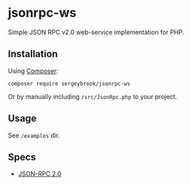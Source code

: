 # jsonrpc-ws
Simple JSON RPC v2.0 web-service implementation for PHP.

## Installation
Using [Composer](https://getcomposer.org/):
```shell
composer require sergeybrook/jsonrpc-ws
```

Or by manually including `/src/JsonRpc.php` to your project.

## Usage
See `/examples` dir.

## Specs
- [JSON-RPC 2.0](https://www.jsonrpc.org/specification)
